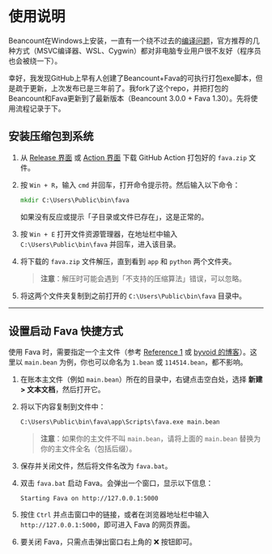 # 使用说明

Beancount在Windows上安装，一直有一个绕不过去的[编译问题](https://beancount.github.io/docs/installing_beancount.html#install-compiler)，官方推荐的几种方式（MSVC编译器、WSL、Cygwin）都对非电脑专业用户很不友好（程序员也会被绕一下）。  

幸好，我发现GitHub上早有人创建了Beancount+Fava的可执行打包exe脚本，但是疏于更新，上次发布已是三年前了。我fork了这个repo，并把打包的Beancount和Fava更新到了最新版本（Beancount 3.0.0 + Fava 1.30）。先将使用流程记录于下。  


## 安装压缩包到系统

1. 从 [Release 界面](https://github.com/TomoeMami/beancountfava-for-windows/releases) 或 [Action 界面](https://github.com/TomoeMami/beancountfava-for-windows/actions) 下载 GitHub Action 打包好的 `fava.zip` 文件。  

2. 按 `Win + R`，输入 `cmd` 并回车，打开命令提示符。然后输入以下命令：  

   ```cmd
   mkdir C:\Users\Public\bin\fava
   ```

   如果没有反应或提示「子目录或文件已存在」，这是正常的。  

3. 按 `Win + E` 打开文件资源管理器，在地址栏中输入 `C:\Users\Public\bin\fava` 并回车，进入该目录。  

4. 将下载的 `fava.zip` 文件解压，直到看到 `app` 和 `python` 两个文件夹。  

   > **注意**：解压时可能会遇到「不支持的压缩算法」错误，可以忽略。  

5. 将这两个文件夹复制到之前打开的 `C:\Users\Public\bin\fava` 目录中。  

---

## 设置启动 Fava 快捷方式

使用 Fava 时，需要指定一个主文件（参考 [Reference 1](https://www.starlg.cn/2019/07/13/Beancount-01/#%E5%A6%82%E4%BD%95%E5%9C%A8%E4%B8%BB%E6%96%87%E4%BB%B6%E4%B8%8B%E5%8C%85%E5%90%AB%E5%85%B6%E4%BB%96-bean-%E6%96%87%E4%BB%B6) 或 [byvoid 的博客](https://byvoid.com/zhs/blog/beancount-bookkeeping-4/#%e5%a4%9a%e6%96%87%e4%bb%b6%e7%bb%84%e7%bb%87)）。这里以 `main.bean` 为例，你也可以命名为 `1.bean` 或 `114514.bean`，都不影响。  

1. 在账本主文件（例如 `main.bean`）所在的目录中，右键点击空白处，选择 **新建 > 文本文档**，然后打开它。  

2. 将以下内容复制到文件中：  

   ```cmd
   C:\Users\Public\bin\fava\app\Scripts\fava.exe main.bean
   ```

   > **注意**：如果你的主文件不叫 `main.bean`，请将上面的 `main.bean` 替换为你的主文件全名（包括后缀）。  

3. 保存并关闭文件，然后将文件名改为 `fava.bat`。  

4. 双击 `fava.bat` 启动 Fava。会弹出一个窗口，显示以下信息：  

   ```
   Starting Fava on http://127.0.0.1:5000
   ```

5. 按住 `Ctrl` 并点击窗口中的链接，或者在浏览器地址栏中输入 `http://127.0.0.1:5000`，即可进入 Fava 的网页界面。  

6. 要关闭 Fava，只需点击弹出窗口右上角的 ❌ 按钮即可。  
